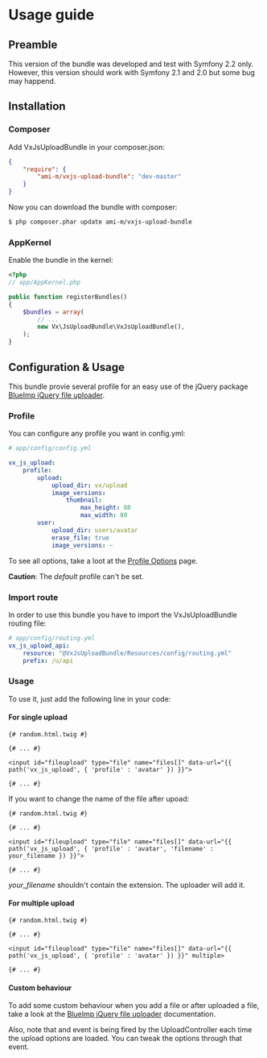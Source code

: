 Usage guide
==================

## Preamble

This version of the bundle was developed and test with Symfony 2.2 only. However, this version should work with Symfony 2.1 and 2.0 but some bug may happend.

## Installation

### Composer

Add VxJsUploadBundle in your composer.json:

``` json
{
    "require": {
        "ami-m/vxjs-upload-bundle": "dev-master"
    }
}
```

Now you can download the bundle with composer:

``` bash
$ php composer.phar update ami-m/vxjs-upload-bundle
```

### AppKernel

Enable the bundle in the kernel:

``` php
<?php
// app/AppKernel.php

public function registerBundles()
{
    $bundles = array(
        // ...
        new Vx\JsUploadBundle\VxJsUploadBundle(),
    );
}
```

## Configuration & Usage

This bundle provie several profile for an easy use of the jQuery package [BlueImp jQuery file uploader](https://github.com/blueimp/jQuery-File-Upload/).

### Profile

You can configure any profile you want in config.yml:

```yaml
# app/config/config.yml

vx_js_upload:
    profile:
        upload:
            upload_dir: vx/upload
            image_versions:
                thumbnail:
                    max_height: 80
                    max_width: 80
        user:
            upload_dir: users/avatar
            erase_file: true
            image_versions: ~
```

To see all options, take a loot at the [Profile Options](https://github.com/Vixys/VxJsUploadBundle/wiki/Profile-Options) page.

**Caution**: The _default_ profile can't be set.

### Import route

In order to use this bundle you have to import the VxJsUploadBundle routing file:

``` yaml
# app/config/routing.yml
vx_js_upload_api:
    resource: "@VxJsUploadBundle/Resources/config/routing.yml"
    prefix: /u/api
```

### Usage

To use it, just add the following line in your code:

#### For single upload

``` twig
{# random.html.twig #}

{# ... #}

<input id="fileupload" type="file" name="files[]" data-url="{{ path('vx_js_upload', { 'profile' : 'avatar' }) }}">

{# ... #}
```

If you want to change the name of the file after upoad:

``` twig
{# random.html.twig #}

{# ... #}

<input id="fileupload" type="file" name="files[]" data-url="{{ path('vx_js_upload', { 'profile' : 'avatar', 'filename' : your_filename }) }}">

{# ... #}
```

*your_filename* shouldn't contain the extension. The uploader will add it.

#### For multiple upload

``` twig
{# random.html.twig #}

{# ... #}

<input id="fileupload" type="file" name="files[]" data-url="{{ path('vx_js_upload', { 'profile' : 'avatar' }) }}" multiple>

{# ... #}
```

#### Custom behaviour

To add some custom behaviour when you add a file or after uploaded a file, take a look at the [BlueImp jQuery file uploader](https://github.com/blueimp/jQuery-File-Upload/wiki/Options#callback-options) documentation.

Also, note that and event is being fired by the UploadController each time the upload options are loaded.
You can tweak the options through that event.